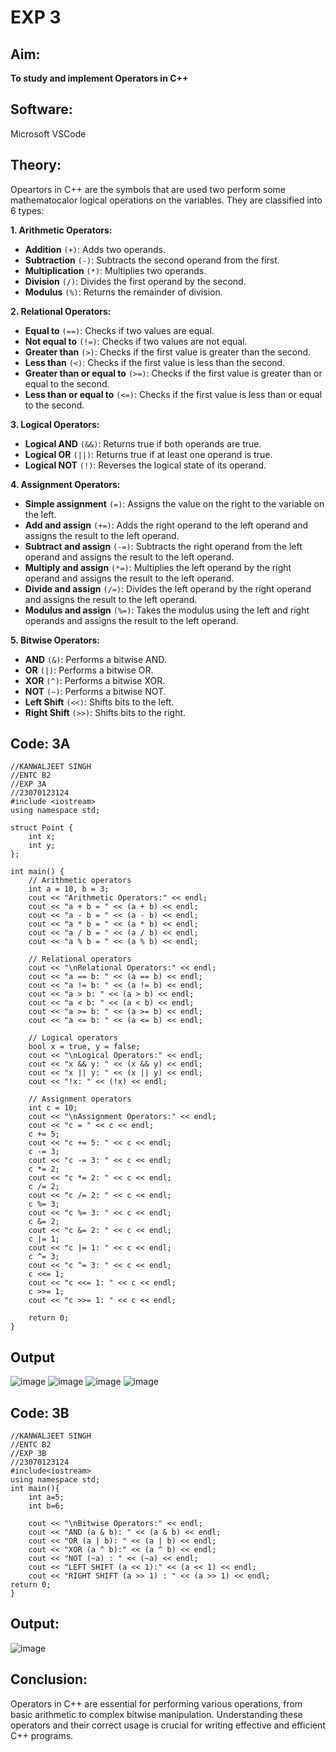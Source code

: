 # EXP 3
## Aim:
**To study and implement Operators in C++**

## Software:
Microsoft VSCode

## Theory:
 Opeartors in C++ are the symbols that are used two perform some mathematocalor logical operations on the variables.
They are classified into 6 types:

**1. Arithmetic Operators:**

+ **Addition** `(+)`: Adds two operands.
+ **Subtraction** `(-)`: Subtracts the second operand from the first.
+ **Multiplication** `(*)`: Multiplies two operands.
+ **Division** `(/)`: Divides the first operand by the second.
+ **Modulus** `(%)`: Returns the remainder of division.

**2. Relational Operators:**

+ **Equal to** `(==)`: Checks if two values are equal.
+ **Not equal to** `(!=)`: Checks if two values are not equal.
+ **Greater than** `(>)`: Checks if the first value is greater than the second.
+ **Less than** `(<)`: Checks if the first value is less than the second.
+ **Greater than or equal to** `(>=)`: Checks if the first value is greater than or equal to the second.
+ **Less than or equal to** `(<=)`: Checks if the first value is less than or equal to the second.

**3. Logical Operators:**

+ **Logical AND** `(&&)`: Returns true if both operands are true.
+ **Logical OR** `(||)`: Returns true if at least one operand is true.
+ **Logical NOT** `(!)`: Reverses the logical state of its operand.

**4. Assignment Operators:**

+ **Simple assignment** `(=)`: Assigns the value on the right to the variable on the left.
+ **Add and assign** `(+=)`: Adds the right operand to the left operand and assigns the result to the left operand.
+ **Subtract and assign** `(-=)`: Subtracts the right operand from the left operand and assigns the result to the left operand.
+ **Multiply and assign** `(*=)`: Multiplies the left operand by the right operand and assigns the result to the left operand.
+ **Divide and assign** `(/=)`: Divides the left operand by the right operand and assigns the result to the left operand.
+ **Modulus and assign** `(%=)`: Takes the modulus using the left and right operands and assigns the result to the left operand.

**5. Bitwise Operators:**

+ **AND** `(&)`: Performs a bitwise AND.
+ **OR** `(|)`: Performs a bitwise OR.
+ **XOR** `(^)`: Performs a bitwise XOR.
+ **NOT** `(~)`: Performs a bitwise NOT.
+ **Left Shift** `(<<)`: Shifts bits to the left.
+ **Right Shift** `(>>)`: Shifts bits to the right.

## Code: 3A
```
//KANWALJEET SINGH
//ENTC B2
//EXP 3A
//23070123124
#include <iostream>
using namespace std;

struct Point {
    int x;
    int y;
};

int main() {
    // Arithmetic operators
    int a = 10, b = 3;
    cout << "Arithmetic Operators:" << endl;
    cout << "a + b = " << (a + b) << endl;
    cout << "a - b = " << (a - b) << endl;
    cout << "a * b = " << (a * b) << endl;
    cout << "a / b = " << (a / b) << endl;
    cout << "a % b = " << (a % b) << endl;
    
    // Relational operators
    cout << "\nRelational Operators:" << endl;
    cout << "a == b: " << (a == b) << endl;
    cout << "a != b: " << (a != b) << endl;
    cout << "a > b: " << (a > b) << endl;
    cout << "a < b: " << (a < b) << endl;
    cout << "a >= b: " << (a >= b) << endl;
    cout << "a <= b: " << (a <= b) << endl;
    
    // Logical operators
    bool x = true, y = false;
    cout << "\nLogical Operators:" << endl;
    cout << "x && y: " << (x && y) << endl;
    cout << "x || y: " << (x || y) << endl;
    cout << "!x: " << (!x) << endl;

    // Assignment operators
    int c = 10;
    cout << "\nAssignment Operators:" << endl;
    cout << "c = " << c << endl;
    c += 5;
    cout << "c += 5: " << c << endl;
    c -= 3;
    cout << "c -= 3: " << c << endl;
    c *= 2;
    cout << "c *= 2: " << c << endl;
    c /= 2;
    cout << "c /= 2: " << c << endl;
    c %= 3;
    cout << "c %= 3: " << c << endl;
    c &= 2;
    cout << "c &= 2: " << c << endl;
    c |= 1;
    cout << "c |= 1: " << c << endl;
    c ^= 3;
    cout << "c ^= 3: " << c << endl;
    c <<= 1;
    cout << "c <<= 1: " << c << endl;
    c >>= 1;
    cout << "c >>= 1: " << c << endl;

    return 0;
}
```

## Output
![image](https://github.com/user-attachments/assets/0f51d3db-f2d6-4ff7-a180-2bb77c6ff33f)
![image](https://github.com/user-attachments/assets/3b20c0a5-c514-4a80-ad65-c1aee6195d8e)
![image](https://github.com/user-attachments/assets/6181899f-db48-4b51-923b-07ef3fb71216)
![image](https://github.com/user-attachments/assets/654cae0c-1d9b-4922-add3-8fe92911b097)


## Code: 3B
```
//KANWALJEET SINGH
//ENTC B2
//EXP 3B
//23070123124
#include<iostream>
using namespace std;
int main(){
    int a=5;
    int b=6;
    
    cout << "\nBitwise Operators:" << endl;
    cout << "AND (a & b): " << (a & b) << endl;
    cout << "OR (a | b): " << (a | b) << endl;
    cout << "XOR (a ^ b):" << (a ^ b) << endl;
    cout << "NOT (~a) : " << (~a) << endl;
    cout << "LEFT SHIFT (a << 1):" << (a << 1) << endl;
    cout << "RIGHT SHIFT (a >> 1) : " << (a >> 1) << endl;
return 0;
}

```
## Output:
![image](https://github.com/user-attachments/assets/470c3df3-1a7b-4d9f-9075-229f0f4eeeda)


## Conclusion:
Operators in C++ are essential for performing various operations, from basic arithmetic to complex bitwise manipulation. Understanding these operators and their correct usage is crucial for writing effective and efficient C++ programs.
